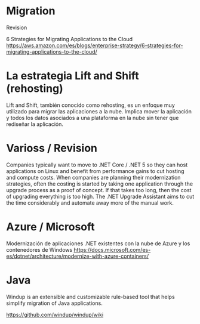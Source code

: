 # Migration


Revision

6 Strategies for Migrating Applications to the Cloud
https://aws.amazon.com/es/blogs/enterprise-strategy/6-strategies-for-migrating-applications-to-the-cloud/



# La estrategia Lift and Shift (rehosting)

Lift and Shift, también conocido como rehosting, es un enfoque muy utilizado para migrar las aplicaciones a la nube. Implica mover la aplicación y todos los datos asociados a una plataforma en la nube sin tener que rediseñar la aplicación.


# Varioss / Revision


Companies typically want to move to .NET Core / .NET 5 so they can host applications on Linux and benefit from performance gains to cut hosting and compute costs. When companies are planning their modernization strategies, often the costing is started by taking one application through the upgrade process as a proof of concept. If that takes too long, then the cost of upgrading everything is too high. The .NET Upgrade Assistant aims to cut the time considerably and automate away more of the manual work.


# Azure / Microsoft


Modernización de aplicaciones .NET existentes con la nube de Azure y los contenedores de Windows
https://docs.microsoft.com/es-es/dotnet/architecture/modernize-with-azure-containers/


# Java



Windup is an extensible and customizable rule-based tool that helps simplify migration of Java applications.

https://github.com/windup/windup/wiki